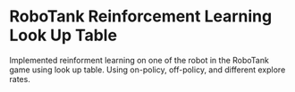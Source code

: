 # RoboTank Reinforcement Learning Look Up Table 
Implemented reinforment learning on one of the robot in the RoboTank game using look up table. Using on-policy, off-policy, and different explore rates.
